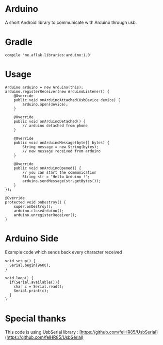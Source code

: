 # Arduino
A short Android library to communicate with Arduino through usb.

# Gradle

    compile 'me.aflak.libraries:arduino:1.0'

# Usage

    Arduino arduino = new Arduino(this);
    arduino.registerReceiver(new ArduinoListener() {
        @Override
        public void onArduinoAttached(UsbDevice device) {
            arduino.open(device);
        }

        @Override
        public void onArduinoDetached() {
            // arduino detached from phone
        }

        @Override
        public void onArduinoMessage(byte[] bytes) {
            String message = new String(bytes);
            // new message received from arduino
        }

        @Override
        public void onArduinoOpened() {
            // you can start the communication
            String str = "Hello Arduino !";
            arduino.sendMessage(str.getBytes());
        }
    });
    
    @Override
    protected void onDestroy() {
        super.onDestroy();
        arduino.closeArduino();
        arduino.unregisterReceiver();
    }

# Arduino Side

Example code which sends back every character received

    void setup() {
      Serial.begin(9600);
    }

    void loop() {
      if(Serial.available()){
        char c = Serial.read();
        Serial.print(c);
      }
    }

# Special thanks

This code is using UsbSerial library : [https://github.com/felHR85/UsbSerial](https://github.com/felHR85/UsbSerial)
